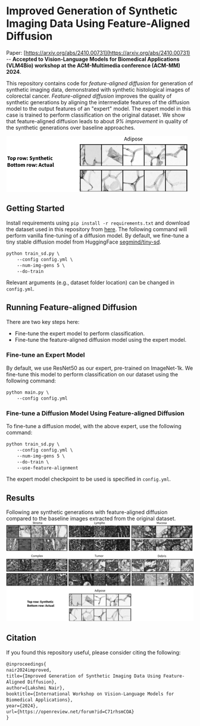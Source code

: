 # Improved Generation of Synthetic Imaging Data Using Feature-Aligned Diffusion

Paper: [https://arxiv.org/abs/2410.00731](https://arxiv.org/abs/2410.00731) -- **Accepted to Vision-Language Models for Biomedical Applications (VLM4Bio) workshop at the ACM-Multimedia conference (ACM-MM) 2024**.

This repository contains code for _feature-aligned diffusion_ for generation of synthetic imaging data, demonstrated with synthetic histological images of colorectal cancer. _Feature-aligned diffusion_ improves the quality of synthetic generations by aligning the intermediate features of the diffusion model to the output features of an "expert" model. The expert model in this case is trained to perform classification on the original dataset. We show that feature-aligned diffusion leads to about *9% improvement* in quality of the synthetic generations over baseline approaches.

<img src="assets/Adipose.png" alt="generations" height=150/>

## Getting Started
Install requirements using `pip install -r requirements.txt` and download the dataset used in this repository from [here](https://www.kaggle.com/datasets/user322312312/kather-texture-2016-image-tiles-5000-1). The following command will perform vanilla fine-tuning of a diffusion model. By default, we fine-tune a tiny stable diffusion model from HuggingFace [segmind/tiny-sd](https://huggingface.co/segmind/tiny-sd).
```
python train_sd.py \
    --config config.yml \
    --num-img-gens 5 \
    --do-train
```
Relevant arguments (e.g., dataset folder location) can be changed in `config.yml`.

## Running Feature-aligned Diffusion
There are two key steps here: 
- Fine-tune the expert model to perform classification.
- Fine-tune the feature-aligned diffusion model using the expert model.

### Fine-tune an Expert Model
By default, we use ResNet50 as our expert, pre-trained on ImageNet-1k. We fine-tune this model to perform classification on our dataset using the following command:
```
python main.py \
    --config config.yml
```

### Fine-tune a Diffusion Model Using Feature-aligned Diffusion
To fine-tune a diffusion model, with the above expert, use the following command:
```
python train_sd.py \
    --config config.yml \
    --num-img-gens 5 \
    --do-train \
    --use-feature-alignment
```
The expert model checkpoint to be used is specified in `config.yml`. 

## Results
Following are synthetic generations with feature-aligned diffusion compared to the baseline images extracted from the original dataset.
<img src="assets/Generations.png" alt="generations"/>

## Citation
If you found this repository useful, please consider citing the following:
```
@inproceedings{
nair2024improved,
title={Improved Generation of Synthetic Imaging Data Using Feature-Aligned Diffusion},
author={Lakshmi Nair},
booktitle={International Workshop on Vision-Language Models for Biomedical Applications},
year={2024},
url={https://openreview.net/forum?id=C71rhsmCOA}
}
```
